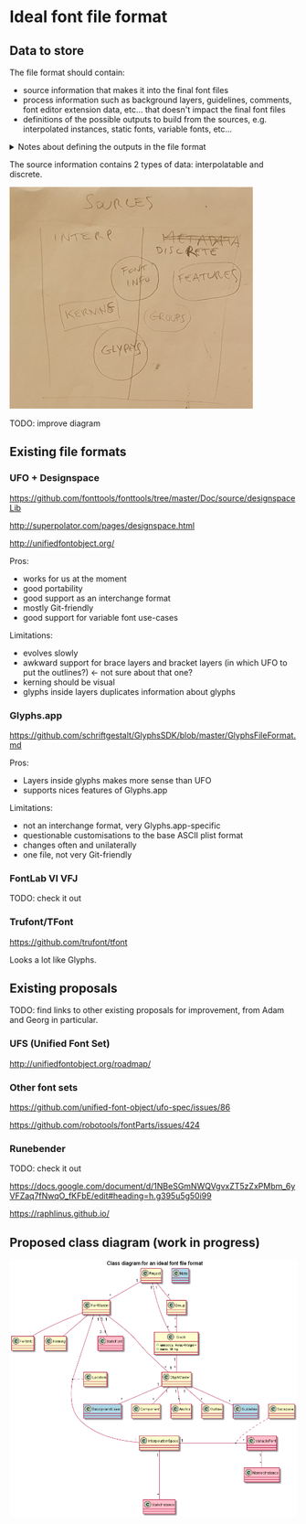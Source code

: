 # Ideal font file format

## Data to store

The file format should contain:
* source information that makes it into the final font files
* process information such as background layers, guidelines, comments,
font editor extension data, etc... that doesn't impact the final font files
* definitions of the possible outputs to build from the sources, e.g.
interpolated instances, static fonts, variable fonts, etc...

<details><summary>Notes about defining the outputs in the file format</summary>

Aainst:
> I don't like having the outputs defined in the source file format because
it's more of a job for a build system. Like in C, that's the source, and the
Makefile that makes the executable, that's the build system.

For:
> Some of the source information needs to be mixed into one of those outputs,
e.g. extra TTX dumps to merge into the final fonts (that's how we handle
hinting at Dalton Maag at the moment). If the source format doesn't define
possible outputs from the sources, then it's not possible to know where
that extra information is supposed to go.
</details>

The source information contains 2 types of data: interpolatable and discrete.

![Interpolatable data vs discrete data](interpolatable_vs_discrete.png)

TODO: improve diagram

## Existing file formats

### UFO + Designspace

https://github.com/fonttools/fonttools/tree/master/Doc/source/designspaceLib

http://superpolator.com/pages/designspace.html

http://unifiedfontobject.org/

Pros:
* works for us at the moment
* good portability
* good support as an interchange format
* mostly Git-friendly
* good support for variable font use-cases

Limitations:
* evolves slowly
* awkward support for brace layers and bracket layers (in which UFO to put the outlines?) <- not sure about that one?
* kerning should be visual
* glyphs inside layers duplicates information about glyphs


### Glyphs.app

https://github.com/schriftgestalt/GlyphsSDK/blob/master/GlyphsFileFormat.md

Pros:
* Layers inside glyphs makes more sense than UFO
* supports nices features of Glyphs.app

Limitations:
* not an interchange format, very Glyphs.app-specific
* questionable customisations to the base ASCII plist format
* changes often and unilaterally
* one file, not very Git-friendly

### FontLab VI VFJ

TODO: check it out

### Trufont/TFont

https://github.com/trufont/tfont

Looks a lot like Glyphs.

## Existing proposals

TODO: find links to other existing proposals for improvement, from Adam and Georg in particular.

### UFS (Unified Font Set)

http://unifiedfontobject.org/roadmap/

### Other font sets

https://github.com/unified-font-object/ufo-spec/issues/86

https://github.com/robotools/fontParts/issues/424

### Runebender

TODO: check it out

https://docs.google.com/document/d/1NBeSGmNWQVgvxZT5zZxPMbm_6yVFZaq7fNwqO_fKFbE/edit#heading=h.g395u5g50i99

https://raphlinus.github.io/


## Proposed class diagram (work in progress)

![Class diagram for an ideal font file format](class_diagram.png)
